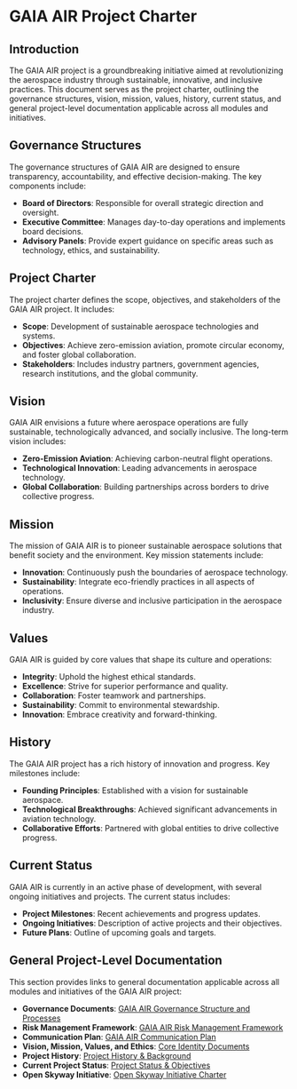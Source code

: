 # GAIA AIR Project Charter

## Introduction
The GAIA AIR project is a groundbreaking initiative aimed at revolutionizing the aerospace industry through sustainable, innovative, and inclusive practices. This document serves as the project charter, outlining the governance structures, vision, mission, values, history, current status, and general project-level documentation applicable across all modules and initiatives.

## Governance Structures
The governance structures of GAIA AIR are designed to ensure transparency, accountability, and effective decision-making. The key components include:
- **Board of Directors**: Responsible for overall strategic direction and oversight.
- **Executive Committee**: Manages day-to-day operations and implements board decisions.
- **Advisory Panels**: Provide expert guidance on specific areas such as technology, ethics, and sustainability.

## Project Charter
The project charter defines the scope, objectives, and stakeholders of the GAIA AIR project. It includes:
- **Scope**: Development of sustainable aerospace technologies and systems.
- **Objectives**: Achieve zero-emission aviation, promote circular economy, and foster global collaboration.
- **Stakeholders**: Includes industry partners, government agencies, research institutions, and the global community.

## Vision
GAIA AIR envisions a future where aerospace operations are fully sustainable, technologically advanced, and socially inclusive. The long-term vision includes:
- **Zero-Emission Aviation**: Achieving carbon-neutral flight operations.
- **Technological Innovation**: Leading advancements in aerospace technology.
- **Global Collaboration**: Building partnerships across borders to drive collective progress.

## Mission
The mission of GAIA AIR is to pioneer sustainable aerospace solutions that benefit society and the environment. Key mission statements include:
- **Innovation**: Continuously push the boundaries of aerospace technology.
- **Sustainability**: Integrate eco-friendly practices in all aspects of operations.
- **Inclusivity**: Ensure diverse and inclusive participation in the aerospace industry.

## Values
GAIA AIR is guided by core values that shape its culture and operations:
- **Integrity**: Uphold the highest ethical standards.
- **Excellence**: Strive for superior performance and quality.
- **Collaboration**: Foster teamwork and partnerships.
- **Sustainability**: Commit to environmental stewardship.
- **Innovation**: Embrace creativity and forward-thinking.

## History
The GAIA AIR project has a rich history of innovation and progress. Key milestones include:
- **Founding Principles**: Established with a vision for sustainable aerospace.
- **Technological Breakthroughs**: Achieved significant advancements in aviation technology.
- **Collaborative Efforts**: Partnered with global entities to drive collective progress.

## Current Status
GAIA AIR is currently in an active phase of development, with several ongoing initiatives and projects. The current status includes:
- **Project Milestones**: Recent achievements and progress updates.
- **Ongoing Initiatives**: Description of active projects and their objectives.
- **Future Plans**: Outline of upcoming goals and targets.

## General Project-Level Documentation
This section provides links to general documentation applicable across all modules and initiatives of the GAIA AIR project:
- **Governance Documents**: [GAIA AIR Governance Structure and Processes](docs/GP-GG/GP-GG-GOV-0101-002-A.md)
- **Risk Management Framework**: [GAIA AIR Risk Management Framework](docs/GP-GG/GP-GG-RISK-0101-003-A.md)
- **Communication Plan**: [GAIA AIR Communication Plan](docs/GP-GG/GP-GG-COMM-0101-004-A.md)
- **Vision, Mission, Values, and Ethics**: [Core Identity Documents](docs/GP-ID/GP-ID-VIS-0101-001-A.md)
- **Project History**: [Project History & Background](docs/GP-ID/GP-ID-HIST-0102-001-A.md)
- **Current Project Status**: [Project Status & Objectives](docs/GP-ID/GP-ID-STAT-0103-001-A.md)
- **Open Skyway Initiative**: [Open Skyway Initiative Charter](docs/GP-ID/GP-ID-OPENSKY-0108-001-A.md)
